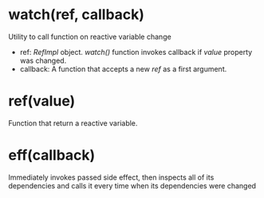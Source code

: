 # watch(ref, callback)
Utility to call function on reactive variable change
* ref: *RefImpl* object. *watch()* function invokes callback if *value* property was changed.
* callback: A function that accepts a new *ref* as a first argument.

# ref(value)
Function that return a reactive variable.

# eff(callback)
Immediately invokes passed side effect, then inspects all of its dependencies and calls it every time when its dependencies were changed


